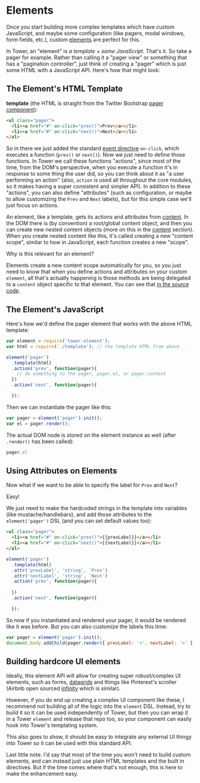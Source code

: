 # Elements

Once you start building more complex templates which have custom JavaScript, and maybe some configuration (like pagers, modal windows, form fields, etc.), custom [elements](https://github.com/tower/element) are perfect for this.

In Tower, an "element" is _a template + some JavaScript_. That's it. So take a pager for example. Rather than calling it a "pager view" or something that has a "pagination controller", just think of creating a "pager" which is just some HTML with a JavaScript API. Here's how that might look:

## The Element's HTML Template

**template** (the HTML is straight from the Twitter Bootstrap [pager component](http://twitter.github.io/bootstrap/components.html#pagination)):

```html
<ul class="pager">
  <li><a href="#" on-click="prev()">Prev</a></li>
  <li><a href="#" on-click="next()">Next</a></li>
</ul>
```

So in there we just added the standard [event directive](https://github.com/tower/event-directive) `on-click`, which executes a function (`prev()` or `next()`). Now we just need to define those functions. In Tower we call these functions "actions", since most of the time, from the DOM's perspective, when you execute a function it's in response to some thing the user did, so you can think about it as "a user performing an action" (also, `action` is used all throughout the core modules, so it makes having a super consistent and simpler API). In addition to these "actions", you can also define "attributes" (such as configuration, or maybe to allow customizing the `Prev` and `Next` labels), but for this simple case we'll just focus on actions.

An element, like a template, gets its actions and attributes from [content](https://github.com/tower/content). In the DOM there is (by convention) a root/global content object, and then you can create new nested content objects (more on this in the [content](/guides/content) section). When you create nested content like this, it's called creating a new "content scope", similar to how in JavaScript, each function creates a new "scope".

Why is this relevant for an element?

Elements create a new content scope automatically for you, so you just need to know that when you define actions and attributes on your custom `element`, all that's actually happening is those methods are being delegated to a `content` object specific to that element. You can see that [in the source code](https://github.com/tower/element/blob/e5a301fa63d3a04f1abc5952143cd883a08d2434/lib/statics.js#L42-L50).

## The Element's JavaScript

Here's how we'd define the pager element that works with the above HTML template:

```js
var element = require('tower-element');
var html = require('./template'); // the template HTML from above

element('pager')
  .template(html)
  .action('prev', function(pager){
    // do something to the pager, pager.el, or pager.content
  })
  .action('next', function(pager){

  });
```

Then we can instantiate the pager like this:

```js
var pager = element('pager').init();
var el = pager.render();
```

The actual DOM node is stored on the element instance as well (after `.render()` has been called):

```js
pager.el
```

## Using Attributes on Elements

Now what if we want to be able to specify the label for `Prev` and `Next`?

Easy!

We just need to make the hardcoded strings in the template into variables (like mustache/handlebars), and add those attributes to the `element('pager')` DSL (and you can set default values too):

```html
<ul class="pager">
  <li><a href="#" on-click="prev()">{{prevLabel}}</a></li>
  <li><a href="#" on-click="next()">{{nextLabel}}</a></li>
</ul>
```

```js
element('pager')
  .template(html)
  .attr('prevLabel', 'string', 'Prev')
  .attr('nextLabel', 'string', 'Next')
  .action('prev', function(pager){
    
  })
  .action('next', function(pager){

  });
```

So now if you instantiated and rendered your pager, it would be rendered like it was before. But you can also customize the labels this time:

```js
var pager = element('pager').init();
document.body.addChild(pager.render({ prevLabel: '<', nextLabel: '>' }));
```

## Building hardcore UI elements

Ideally, this element API will allow for creating super robust/complex UI elements, such as forms, [datagrids](https://github.com/mleibman/SlickGrid) and things like Pinterest's scroller (Airbnb open sourced [infinity](https://github.com/airbnb/infinity) which is similar).

However, if you do end up creating a complex UI component like these, I recommend not building all of the logic into the `element` DSL. Instead, try to build it so it can be used independently of Tower, but then you can wrap it in a Tower `element` and release that repo too, so your component can easily hook into Tower's templating system.

This also goes to show, it should be easy to integrate any external UI thingy into Tower so it can be used with this standard API.

Last little note. I'd say that most of the time you won't need to build custom elements, and can instead just use plain HTML templates and the built in directives. But if the time comes where that's not enough, this is here to make the enhancement easy.
